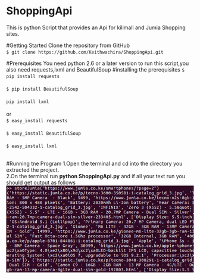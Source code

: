 # ShoppingApi
This is python Script that provides an Api for kilimall and Jumia Shopping sites.

#Getting Started
Clone the repository from GitHub<br />
`$ git clone https://github.com/Keithwachira/ShoppingApi.git`

#Prerequisites
You need python 2.6 or a later version to run this script,you also need requests,lxml and BeautifulSoup
#installing the prerequisites
`$ pip install requests`<br /><br />
`$ pip install BeautifulSoup`<br /><br />
`pip install lxml`<br /><br />
or<br />
`$ easy_install requests`<br /><br />
`$ easy_install BeautifulSoup `<br /><br />
`$ easy_install lxml`<br /><br />

#Running tne Program
1.Open the terminal and cd into the directory you extracted the project.<br />
2.On the terminal run **python ShoppingApi.py** and if all your text run you should get output as follows<br />
![Alt text](/test.png?raw=true "Optional Title")



 
 
